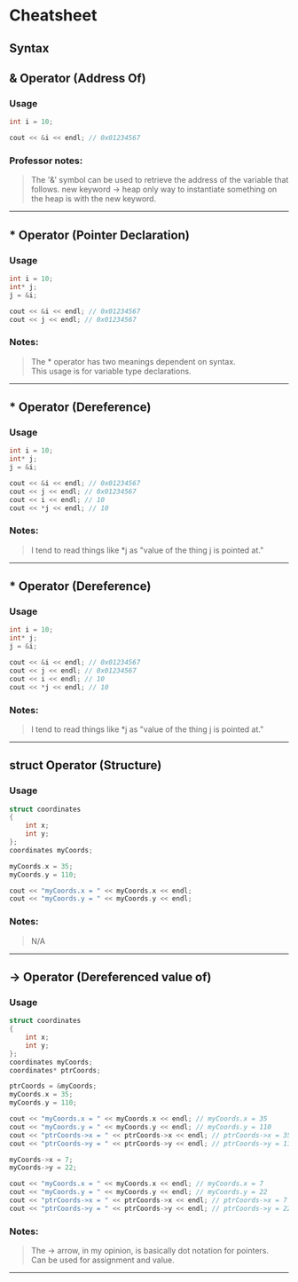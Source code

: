 # Cheatsheet

## **Syntax**  
  
## & Operator (Address Of)
### Usage
```c++
int i = 10;

cout << &i << endl; // 0x01234567
```  

### Professor notes:
> The '&' symbol can be used to retrieve the address of the variable that follows.
> new keyword -> heap
> only way to instantiate something on the heap is with the new keyword.
---
## * Operator (Pointer Declaration)
### Usage
```c++
int i = 10;
int* j;
j = &i;

cout << &i << endl; // 0x01234567
cout << j << endl; // 0x01234567
```  

### Notes:
> The * operator has two meanings dependent on syntax.  
> This usage is for variable type declarations.
---
## * Operator (Dereference)
### Usage
```c++
int i = 10;
int* j;
j = &i;

cout << &i << endl; // 0x01234567
cout << j << endl; // 0x01234567
cout << i << endl; // 10
cout << *j << endl; // 10
```  

### Notes:
> I tend to read things like *j as "value of the thing j is pointed at."
---
## * Operator (Dereference)
### Usage
```c++
int i = 10;
int* j;
j = &i;

cout << &i << endl; // 0x01234567
cout << j << endl; // 0x01234567
cout << i << endl; // 10
cout << *j << endl; // 10
```  

### Notes:
> I tend to read things like *j as "value of the thing j is pointed at."
---
## struct Operator (Structure)
### Usage
```c++
struct coordinates
{
    int x;
    int y;
};
coordinates myCoords;

myCoords.x = 35;
myCoords.y = 110;

cout << "myCoords.x = " << myCoords.x << endl;
cout << "myCoords.y = " << myCoords.y << endl;
```  

### Notes:
> N/A
---
## -> Operator (Dereferenced value of)
### Usage
```c++
struct coordinates
{
    int x;
    int y;
};
coordinates myCoords;
coordinates* ptrCoords;

ptrCoords = &myCoords;
myCoords.x = 35;
myCoords.y = 110;

cout << "myCoords.x = " << myCoords.x << endl; // myCoords.x = 35
cout << "myCoords.y = " << myCoords.y << endl; // myCoords.y = 110
cout << "ptrCoords->x = " << ptrCoords->x << endl; // ptrCoords->x = 35
cout << "ptrCoords->y = " << ptrCoords->y << endl; // ptrCoords->y = 110

myCoords->x = 7;
myCoords->y = 22;

cout << "myCoords.x = " << myCoords.x << endl; // myCoords.x = 7
cout << "myCoords.y = " << myCoords.y << endl; // myCoords.y = 22
cout << "ptrCoords->x = " << ptrCoords->x << endl; // ptrCoords->x = 7
cout << "ptrCoords->y = " << ptrCoords->y << endl; // ptrCoords->y = 22

```  

### Notes:
> The -> arrow, in my opinion, is basically dot notation for pointers.  
> Can be used for assignment and value.
---
